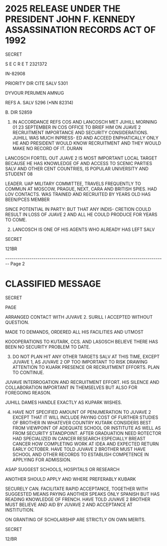 # 2025 RELEASE UNDER THE PRESIDENT JOHN F. KENNEDY ASSASSINATION RECORDS ACT OF 1992

SECRET

S E C R E T 2321372

IN-82908

PRIORITY DIR CITE SALV 5301

DYVOUR PERUMEN AMNUG

REFS A. SALV 5296 (*NN 82314)

B. DIR 52859

1. IN ACCORDANCE REFS COS AND LANCOSCH MET JUHILL MORNING 01 23 SEPTEMBER IN COS OFFICE TO BRIEF HIM ON JUAVE 2 RECRUITMENT IMPORTANCE AND SECURITY CONSIDERATIONS. JUHILL WAS MUCH INPRESS- ED AND ACCEED ENPHATICALLY ONLY HE AND PRESIDENT WOULD KNOW RECRUITMENT AND THEY WOULD MAKE NO RECORD OF IT. DURAN

LANCOSCH FORTEL OUT JUAVE 2 IS MOST IMPORTANT LOCAL TARGET BECAUSE HE HAS KNOWLEDGE OF AND ACCESS TO SCENIC PARTIES SALV AND OTHER CENT COUNTRIES, IS POPULAR UNIVERSITY AND STUDENT 08

LEADER. UAP MILITARY COMMITTEE, TRAVELS FREQUENTLY TO COMMUN AT MOSCOW, PRAGUE, NEXT, CARA AND BRITISH SPIES. HAD LOV CONTACTS. WAS TRAINED AND RECRUITED BY YEARS OLD HAS BEEN/PCES MEMBER

SINCE POTENTIAL IN PARTY: BUT THAT ANY INDIS- CRETION COULD RESULT IN LOSS OF JUAVE 2 AND ALL HE COULD PRODUCE FOR YEARS TO COME.

2. LANCOSCH IS ONE OF HIS AGENTS WHO ALREADY HAS LEFT SALV

SECRET

121BR


-------------------------------------------------------------------------------- Page 2

# CLASSIFIED MESSAGE

SECRET

PAGE

ARRANGED CONTACT WITH JUVAVE 2. SURILL I ACCEPTED WITHOUT QUESTION.

MADE TO DEMANDS, ORDERED ALL HIS FACILITIES AND UTMOST

KOOOPERATIONS TO KUTARK, CCS. AND LASOSCH BELIEVE THERE HAS BEEN NO SECURITY PROBLEM TO DATE.

3. DO NOT PLAN HIT ANY OTHER TARGETS SALV AT THIS TIME, EXCEPT JUVAVE 1, AS JUVAVE 2 OP TOO IMPORTANT TO RISK DRAWING ATTENTION TO KUARK PRESENCE OR RECRUITMENT EFFORTS. PLAN TO CONTINUE.

JUVAVE INTERROGATION AND RECRUITMENT EFFORT. HIS SILENCE AND COLLABORATION IMPORTANT IN THEMSELVES BUT ALSO FOR FOREGOING REASON.

JUHILL DAMES HANDLE EXACTLY AS KUPARK WISHES.

4. HAVE NOT SPECIFIED AMOUNT OF PENUMERATION TO JUVAVE 2 EXCEPT THAT IT WILL INCLUDE PAYING COST OF FURTHER STUDIES OF BROTHER IN WHATEVER COUNTRY KUTARK CONSIDERS BEST FROM VIEWPOINT OF ADEQUATE SCHOOL OR INSTITUTE AS WELL AS FROM SECURITY STANDPOINT. AFTER GRADUATION NEED ROTECTOR HAD SPECIALIZED IN CANCER RESEARCH ESPECIALLY BREAST CANCER HOW COMPLETING WORK AT IDEA AND EXPECTED RETURN EARLY OCTOBER. HAVE TOLD JUVAVE 2 BROTHER MUST HAVE SCHOOL AND OTHER RECORDS TO ESTABLISH COMPETENCE IN APPLYING FOR ADMISSION.

ASAP SUGGEST SCHOOLS, HOSPITALS OR RESEARCH

ANOTHER SHOULD APPLY AND WHERE PREFERABLY KUBARK

SECURELY CAN. FACILITATE RAPID ACCEPTANCE, TOGETHER WITH SUGGESTED MEANS PAYING ANOTHER SPEAKS ONLY SPANISH BUT HAS READING KNOWLEDGE OF FRENCH. HAVE TOLD JUVAVE 2 BROTHER MUST BELIEVE AND AID BY JUVAVE 2 AND ACCEPTANCE AT INSTITUTION.

ON GRANTING OF SCHOLARSHIP ARE STRICTLY ON OWN MERITS.

SECRET

12/BR
